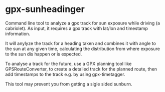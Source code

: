 # gpx-sunheadinger
Command line tool to analyze a gpx track for sun exposure while driving (a cabriolet).
As input, it requires a gpx track with lat/lon and timestamp information.

It will anylyze the track for a heading taken and combines it with angle to the sun at any given time,
calculating the distribution from where exposure to the sun dis happen or is expected.

To analyse a track for the future, use a GPX planning tool like GPSRouteConverter, 
to create a detailed track for the planned route, 
then add timestamps to the track e.g. by using gpx-timetagger.

This tool may prevent you from getting a sigle sided sunburn.
